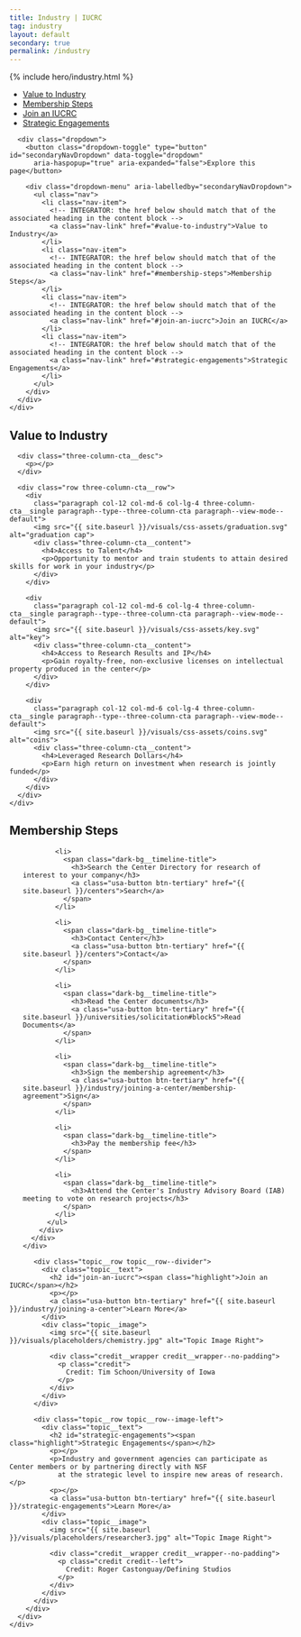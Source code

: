 ```yaml
---
title: Industry | IUCRC
tag: industry
layout: default
secondary: true
permalink: /industry
---
```


{% include hero/industry.html %}

<div class="stickybits-wrapper">
  <div class="secondary-nav" style="position: sticky;">
    <div class="container">
      <div class="secondary-nav__scrollspy">
        <ul class="nav">
          <li class="nav-item">
            <!-- INTEGRATOR: the href below should match that of the associated heading in the content block -->
            <a class="nav-link" href="#value-to-industry">Value to Industry</a>
          </li>
          <li class="nav-item">
            <!-- INTEGRATOR: the href below should match that of the associated heading in the content block -->
            <a class="nav-link" href="#membership-steps">Membership Steps</a>
          </li>
          <li class="nav-item">
            <!-- INTEGRATOR: the href below should match that of the associated heading in the content block -->
            <a class="nav-link" href="#join-an-iucrc">Join an IUCRC</a>
          </li>
          <li class="nav-item">
            <!-- INTEGRATOR: the href below should match that of the associated heading in the content block -->
            <a class="nav-link" href="#strategic-engagements">Strategic Engagements</a>
          </li>
        </ul>
      </div>

      <div class="dropdown">
        <button class="dropdown-toggle" type="button" id="secondaryNavDropdown" data-toggle="dropdown"
          aria-haspopup="true" aria-expanded="false">Explore this page</button>

        <div class="dropdown-menu" aria-labelledby="secondaryNavDropdown">
          <ul class="nav">
            <li class="nav-item">
              <!-- INTEGRATOR: the href below should match that of the associated heading in the content block -->
              <a class="nav-link" href="#value-to-industry">Value to Industry</a>
            </li>
            <li class="nav-item">
              <!-- INTEGRATOR: the href below should match that of the associated heading in the content block -->
              <a class="nav-link" href="#membership-steps">Membership Steps</a>
            </li>
            <li class="nav-item">
              <!-- INTEGRATOR: the href below should match that of the associated heading in the content block -->
              <a class="nav-link" href="#join-an-iucrc">Join an IUCRC</a>
            </li>
            <li class="nav-item">
              <!-- INTEGRATOR: the href below should match that of the associated heading in the content block -->
              <a class="nav-link" href="#strategic-engagements">Strategic Engagements</a>
            </li>
          </ul>
        </div>
      </div>
    </div>
  </div>


  <div class="three-column-cta">
    <div class="container">
      <h2 id="value-to-industry"><span class="highlight"> Value to Industry</span></h2>

      <div class="three-column-cta__desc">
        <p></p>
      </div>

      <div class="row three-column-cta__row">
        <div
          class="paragraph col-12 col-md-6 col-lg-4 three-column-cta__single paragraph--type--three-column-cta paragraph--view-mode--default">
          <img src="{{ site.baseurl }}/visuals/css-assets/graduation.svg" alt="graduation cap">
          <div class="three-column-cta__content">
            <h4>Access to Talent</h4>
            <p>Opportunity to mentor and train students to attain desired skills for work in your industry</p>
          </div>
        </div>

        <div
          class="paragraph col-12 col-md-6 col-lg-4 three-column-cta__single paragraph--type--three-column-cta paragraph--view-mode--default">
          <img src="{{ site.baseurl }}/visuals/css-assets/key.svg" alt="key">
          <div class="three-column-cta__content">
            <h4>Access to Research Results and IP</h4>
            <p>Gain royalty-free, non-exclusive licenses on intellectual property produced in the center</p>
          </div>
        </div>

        <div
          class="paragraph col-12 col-md-6 col-lg-4 three-column-cta__single paragraph--type--three-column-cta paragraph--view-mode--default">
          <img src="{{ site.baseurl }}/visuals/css-assets/coins.svg" alt="coins">
          <div class="three-column-cta__content">
            <h4>Leveraged Research Dollars</h4>
            <p>Earn high return on investment when research is jointly funded</p>
          </div>
        </div>
      </div>
    </div>
  </div>

  <div class="dark-bg dark-bg__timeline">
    <div class="container">
      <div class="dark-bg__bg" style="background-image: url('{{ site.baseurl }}/visuals/css-assets/bowtie_structure_0.jpg');">
        <div class="dark-bg__content">
          <h2 class="on-dark-bg" id="membership-steps">Membership Steps</h2>
          <ul>

            <li>
              <span class="dark-bg__timeline-title">
                <h3>Search the Center Directory for research of interest to your company</h3>
                <a class="usa-button btn-tertiary" href="{{ site.baseurl }}/centers">Search</a>
              </span>
            </li>

            <li>
              <span class="dark-bg__timeline-title">
                <h3>Contact Center</h3>
                <a class="usa-button btn-tertiary" href="{{ site.baseurl }}/centers">Contact</a>
              </span>
            </li>

            <li>
              <span class="dark-bg__timeline-title">
                <h3>Read the Center documents</h3>
                <a class="usa-button btn-tertiary" href="{{ site.baseurl }}/universities/solicitation#block5">Read Documents</a>
              </span>
            </li>

            <li>
              <span class="dark-bg__timeline-title">
                <h3>Sign the membership agreement</h3>
                <a class="usa-button btn-tertiary" href="{{ site.baseurl }}/industry/joining-a-center/membership-agreement">Sign</a>
              </span>
            </li>

            <li>
              <span class="dark-bg__timeline-title">
                <h3>Pay the membership fee</h3>
              </span>
            </li>

            <li>
              <span class="dark-bg__timeline-title">
                <h3>Attend the Center's Industry Advisory Board (IAB) meeting to vote on research projects</h3>
              </span>
            </li>
          </ul>
        </div>
      </div>
    </div>
  </div>


  <div class="topic">
    <div class="container">
      <div class="views-element-container">
        <div class="js-view-dom-id-4aa85384b8cd74d2d72750aa32457470396a1dc547f2960f8bdbda0dbedd3e5b">

          <div class="topic__row topic__row--divider">
            <div class="topic__text">
              <h2 id="join-an-iucrc"><span class="highlight">Join an IUCRC</span></h2>
              <p></p>
              <a class="usa-button btn-tertiary" href="{{ site.baseurl }}/industry/joining-a-center">Learn More</a>
            </div>
            <div class="topic__image">
              <img src="{{ site.baseurl }}/visuals/placeholders/chemistry.jpg" alt="Topic Image Right">

              <div class="credit__wrapper credit__wrapper--no-padding">
                <p class="credit">
                  Credit: Tim Schoon/University of Iowa
                </p>
              </div>
            </div>
          </div>

          <div class="topic__row topic__row--image-left">
            <div class="topic__text">
              <h2 id="strategic-engagements"><span class="highlight">Strategic Engagements</span></h2>
              <p></p>
              <p>Industry and government agencies can participate as Center members or by partnering directly with NSF
                at the strategic level to inspire new areas of research.</p>
              <p></p>
              <a class="usa-button btn-tertiary" href="{{ site.baseurl }}/strategic-engagements">Learn More</a>
            </div>
            <div class="topic__image">
              <img src="{{ site.baseurl }}/visuals/placeholders/researcher3.jpg" alt="Topic Image Right">

              <div class="credit__wrapper credit__wrapper--no-padding">
                <p class="credit credit--left">
                  Credit: Roger Castonguay/Defining Studios
                </p>
              </div>
            </div>
          </div>
        </div>
      </div>
    </div>
  </div>
</div>